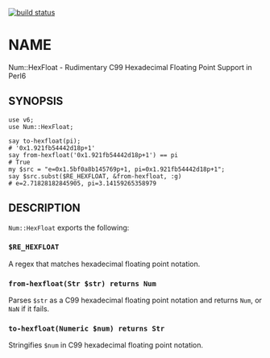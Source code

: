 [![build status](https://secure.travis-ci.org/dankogai/p6-num-hexfloat.png)](http://travis-ci.org/dankogai/p6-num-hexfloat)

# NAME

Num::HexFloat - Rudimentary C99 Hexadecimal Floating Point Support in Perl6

## SYNOPSIS

````perl6
use v6;
use Num::HexFloat;
   
say to-hexfloat(pi);
# '0x1.921fb54442d18p+1'
say from-hexfloat('0x1.921fb54442d18p+1') == pi
# True
my $src = "e=0x1.5bf0a8b145769p+1, pi=0x1.921fb54442d18p+1";
say $src.subst($RE_HEXFLOAT, &from-hexfloat, :g)
# e=2.71828182845905, pi=3.14159265358979
````

## DESCRIPTION

`Num::HexFloat` exports the following:

### `$RE_HEXFLOAT`

A regex that matches hexadecimal floating point notation.

### `from-hexfloat(Str $str) returns Num`

Parses `$str` as a C99 hexadecimal floating point notation and returns
`Num`, or `NaN` if it fails.

### `to-hexfloat(Numeric $num) returns Str`

Stringifies `$num` in C99 hexadecimal floating point notation.

